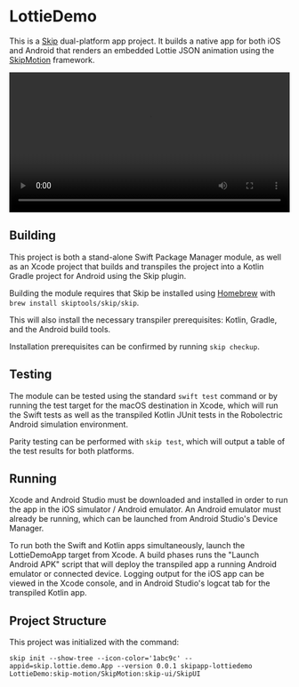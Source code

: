 # LottieDemo

This is a [Skip](https://skip.tools) dual-platform app project.
It builds a native app for both iOS and Android that renders
an embedded Lottie JSON animation using
the [SkipMotion](https://source.skip.tools/skip-motion) framework.

<video id="intro_video" style="width: 100%" controls autoplay>
  <source style="width: 100;" src="https://assets.skip.tools/videos/SkipMotionExample.mov" type="video/mp4">
  Your browser does not support the video tag.
</video>


## Building

This project is both a stand-alone Swift Package Manager module,
as well as an Xcode project that builds and transpiles the project
into a Kotlin Gradle project for Android using the Skip plugin.

Building the module requires that Skip be installed using
[Homebrew](https://brew.sh) with `brew install skiptools/skip/skip`.

This will also install the necessary transpiler prerequisites:
Kotlin, Gradle, and the Android build tools.

Installation prerequisites can be confirmed by running `skip checkup`.

## Testing

The module can be tested using the standard `swift test` command
or by running the test target for the macOS destination in Xcode,
which will run the Swift tests as well as the transpiled
Kotlin JUnit tests in the Robolectric Android simulation environment.

Parity testing can be performed with `skip test`,
which will output a table of the test results for both platforms.

## Running

Xcode and Android Studio must be downloaded and installed in order to
run the app in the iOS simulator / Android emulator.
An Android emulator must already be running, which can be launched from 
Android Studio's Device Manager.

To run both the Swift and Kotlin apps simultaneously, 
launch the LottieDemoApp target from Xcode.
A build phases runs the "Launch Android APK" script that
will deploy the transpiled app a running Android emulator or connected device.
Logging output for the iOS app can be viewed in the Xcode console, and in
Android Studio's logcat tab for the transpiled Kotlin app.

## Project Structure

This project was initialized with the command:

```
skip init --show-tree --icon-color='1abc9c' --appid=skip.lottie.demo.App --version 0.0.1 skipapp-lottiedemo LottieDemo:skip-motion/SkipMotion:skip-ui/SkipUI
```



